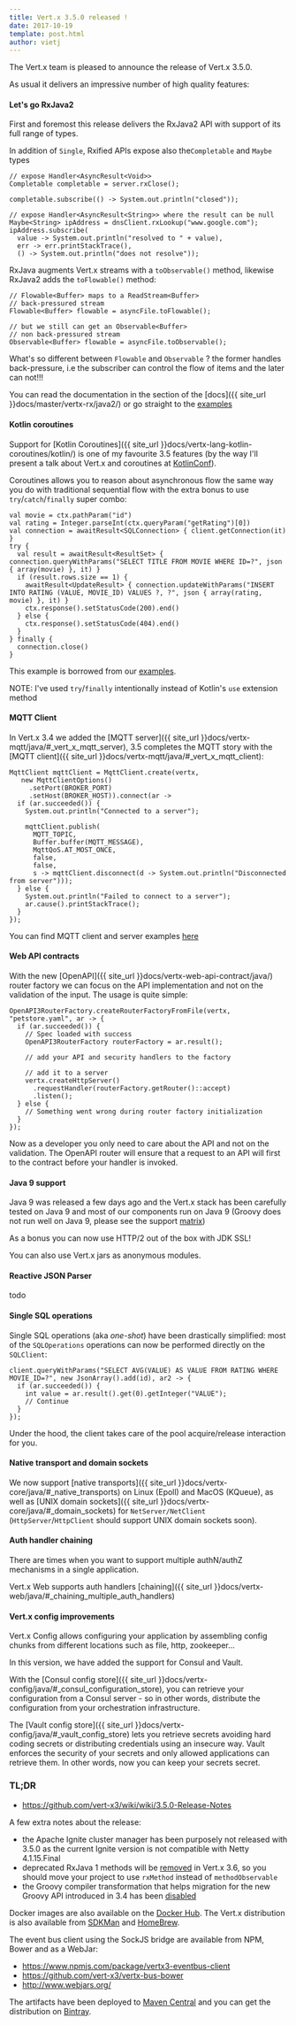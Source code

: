 ```yaml
---
title: Vert.x 3.5.0 released !
date: 2017-10-19
template: post.html
author: vietj
---
```


The Vert.x team is pleased to announce the release of Vert.x 3.5.0.

As usual it delivers an impressive number of high quality features:

#### Let's go RxJava2

First and foremost this release delivers the RxJava2 API with support of its full range of types.

In addition of `Single`, Rxified APIs expose also the`Completable` and `Maybe` types

```
// expose Handler<AsyncResult<Void>>
Completable completable = server.rxClose();

completable.subscribe(() -> System.out.println("closed"));

// expose Handler<AsyncResult<String>> where the result can be null
Maybe<String> ipAddress = dnsClient.rxLookup("www.google.com");
ipAddress.subscribe(
  value -> System.out.println("resolved to " + value),
  err -> err.printStackTrace(),
  () -> System.out.println("does not resolve"));
```

RxJava augments Vert.x streams with a `toObservable()` method, likewise RxJava2 adds the `toFlowable()` method:

```
// Flowable<Buffer> maps to a ReadStream<Buffer>
// back-pressured stream
Flowable<Buffer> flowable = asyncFile.toFlowable();

// but we still can get an Observable<Buffer>
// non back-pressured stream
Observable<Buffer> flowable = asyncFile.toObservable();
```

What's so different between `Flowable` and `Observable` ? the former handles back-pressure, i.e the
subscriber can control the flow of items and the later can not!!!

You can read the documentation in the section of the [docs]({{ site_url }}docs/master/vertx-rx/java2/)
or go straight to the [examples](https://github.com/vert-x3/vertx-examples/tree/master/rxjava2-examples)

#### Kotlin coroutines

Support for [Kotlin Coroutines]({{ site_url }}docs/vertx-lang-kotlin-coroutines/kotlin/) is one of my favourite 3.5 features (by the way I'll present a talk about Vert.x
and coroutines at [KotlinConf](https://www.kotlinconf.com/sessions/)).

Coroutines allows you to reason about asynchronous flow the same way you do with traditional sequential flow with
the extra bonus to use `try`/`catch`/`finally` super combo:

```
val movie = ctx.pathParam("id")
val rating = Integer.parseInt(ctx.queryParam("getRating")[0])
val connection = awaitResult<SQLConnection> { client.getConnection(it) }
try {
  val result = awaitResult<ResultSet> { connection.queryWithParams("SELECT TITLE FROM MOVIE WHERE ID=?", json { array(movie) }, it) }
  if (result.rows.size == 1) {
    awaitResult<UpdateResult> { connection.updateWithParams("INSERT INTO RATING (VALUE, MOVIE_ID) VALUES ?, ?", json { array(rating, movie) }, it) }
    ctx.response().setStatusCode(200).end()
  } else {
    ctx.response().setStatusCode(404).end()
  }
} finally {
  connection.close()
}
```

This example is borrowed from our [examples](https://github.com/vert-x3/vertx-examples/tree/master/kotlin-examples/coroutines).

NOTE: I've used `try`/`finally` intentionally instead of Kotlin's `use` extension method

#### MQTT Client

In Vert.x 3.4 we added the [MQTT server]({{ site_url }}docs/vertx-mqtt/java/#_vert_x_mqtt_server), 3.5 completes the
MQTT story with the [MQTT client]({{ site_url }}docs/vertx-mqtt/java/#_vert_x_mqtt_client):

```
MqttClient mqttClient = MqttClient.create(vertx,
   new MqttClientOptions()
     .setPort(BROKER_PORT)
     .setHost(BROKER_HOST)).connect(ar ->
  if (ar.succeeded()) {
    System.out.println("Connected to a server");

    mqttClient.publish(
      MQTT_TOPIC,
      Buffer.buffer(MQTT_MESSAGE),
      MqttQoS.AT_MOST_ONCE,
      false,
      false,
      s -> mqttClient.disconnect(d -> System.out.println("Disconnected from server")));
  } else {
    System.out.println("Failed to connect to a server");
    ar.cause().printStackTrace();
  }
});
```

You can find MQTT client and server examples [here](https://github.com/vert-x3/vertx-examples/tree/master/mqtt-examples)

#### Web API contracts

With the new [OpenAPI]({{ site_url }}docs/vertx-web-api-contract/java/) router factory we can focus on the API implementation and not on the validation
of the input. The usage is quite simple:

```
OpenAPI3RouterFactory.createRouterFactoryFromFile(vertx, "petstore.yaml", ar -> {
  if (ar.succeeded()) {
    // Spec loaded with success
    OpenAPI3RouterFactory routerFactory = ar.result();

    // add your API and security handlers to the factory

    // add it to a server
    vertx.createHttpServer()
      .requestHandler(routerFactory.getRouter()::accept)
      .listen();
  } else {
    // Something went wrong during router factory initialization
  }
});
```

Now as a developer you only need to care about the API and not on the validation. The OpenAPI router will ensure that a
request to an API will first to the contract before your handler is invoked.

#### Java 9 support

Java 9 was released a few days ago and the Vert.x stack has been carefully tested on Java 9 and most of our components
run on Java 9 (Groovy does not run well on Java 9, please see the support [matrix](https://github.com/vert-x3/wiki/wiki/Java-9-Support))

As a bonus you can now use HTTP/2 out of the box with JDK SSL!

You can also use Vert.x jars as anonymous modules.

#### Reactive JSON Parser

todo

#### Single SQL operations

Single SQL operations (aka _one-shot_) have been drastically simplified: most of the `SQLOperations` operations can now be 
performed directly on the `SQLClient`:

```
client.queryWithParams("SELECT AVG(VALUE) AS VALUE FROM RATING WHERE MOVIE_ID=?", new JsonArray().add(id), ar2 -> {
  if (ar.succeeded()) {
    int value = ar.result().get(0).getInteger("VALUE");
    // Continue
  }
});
```

Under the hood, the client takes care of the pool acquire/release interaction for you.

#### Native transport and domain sockets

We now support [native transports]({{ site_url }}docs/vertx-core/java/#_native_transports) on Linux (Epoll) and MacOS (KQueue), as well as [UNIX domain sockets]({{ site_url }}docs/vertx-core/java/#_domain_sockets) for
`NetServer/NetClient` (`HttpServer`/`HttpClient` should support UNIX domain sockets soon).

#### Auth handler chaining

There are times when you want to support multiple authN/authZ mechanisms in a single application.

Vert.x Web supports auth handlers [chaining]({{ site_url }}docs/vertx-web/java/#_chaining_multiple_auth_handlers)

#### Vert.x config improvements

Vert.x Config allows configuring your application by assembling config chunks from different locations such as file,
http, zookeeper...

In this version, we have added the support for Consul and Vault.

With the [Consul config store]({{ site_url }}docs/vertx-config/java/#_consul_configuration_store), you can retrieve your configuration from a Consul server - so in other words, distribute
the configuration from your orchestration infrastructure.

The [Vault config store]({{ site_url }}docs/vertx-config/java/#_vault_config_store) lets you retrieve secrets avoiding hard coding secrets or distributing credentials using an
insecure way. Vault enforces the security of your secrets and only allowed applications can retrieve them. In other
words, now you can keep your secrets secret.

### TL;DR

* https://github.com/vert-x3/wiki/wiki/3.5.0-Release-Notes

A few extra notes about the release:

* the Apache Ignite cluster manager has been purposely not released with 3.5.0 as the current Ignite version is not compatible with Netty 4.1.15.Final
* deprecated RxJava 1 methods will be [removed](https://github.com/vert-x3/vertx-rx/issues/113) in Vert.x 3.6, so you should move your project to use `rxMethod` instead of `methodObservable`
* the Groovy compiler transformation that helps migration for the new Groovy API introduced in 3.4 has been [disabled](https://github.com/vert-x3/vertx-lang-groovy/issues/53)

Docker images are also available on the [Docker Hub](https://hub.docker.com/u/vertx/). The Vert.x distribution is also available from [SDKMan](http://sdkman.io/index.html) and [HomeBrew](http://brew.sh/).

The event bus client using the SockJS bridge are available from NPM, Bower and as a WebJar:

* https://www.npmjs.com/package/vertx3-eventbus-client
* https://github.com/vert-x3/vertx-bus-bower
* http://www.webjars.org/

The artifacts have been deployed to [Maven Central](http://search.maven.org/#search%7Cga%7C1%7Cg%3A%22io.vertx%22%20AND%20v%3A%223.5.0%22) and you can get the distribution on [Bintray](https://bintray.com/vertx/downloads/distribution/3.5.0/view).

